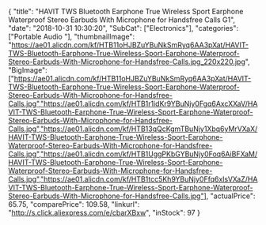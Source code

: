 {
	"title": "HAVIT TWS Bluetooth Earphone True Wireless Sport Earphone Waterproof Stereo Earbuds With Microphone for Handsfree Calls G1",
	"date": "2018-10-31 10:30:20",
	"SubCat": ["Electronics"],
	"categories": ["Portable Audio "],
	"thumbnailImage": "https://ae01.alicdn.com/kf/HTB11oHJBZuYBuNkSmRyq6AA3pXat/HAVIT-TWS-Bluetooth-Earphone-True-Wireless-Sport-Earphone-Waterproof-Stereo-Earbuds-With-Microphone-for-Handsfree-Calls.jpg_220x220.jpg",
	"BigImage": ["https://ae01.alicdn.com/kf/HTB11oHJBZuYBuNkSmRyq6AA3pXat/HAVIT-TWS-Bluetooth-Earphone-True-Wireless-Sport-Earphone-Waterproof-Stereo-Earbuds-With-Microphone-for-Handsfree-Calls.jpg","https://ae01.alicdn.com/kf/HTB1r1idKr9YBuNjy0Fgq6AxcXXaV/HAVIT-TWS-Bluetooth-Earphone-True-Wireless-Sport-Earphone-Waterproof-Stereo-Earbuds-With-Microphone-for-Handsfree-Calls.jpg","https://ae01.alicdn.com/kf/HTB13qQcKgmTBuNjy1Xbq6yMrVXaX/HAVIT-TWS-Bluetooth-Earphone-True-Wireless-Sport-Earphone-Waterproof-Stereo-Earbuds-With-Microphone-for-Handsfree-Calls.jpg","https://ae01.alicdn.com/kf/HTB1UggPKbGYBuNjy0Foq6AiBFXaM/HAVIT-TWS-Bluetooth-Earphone-True-Wireless-Sport-Earphone-Waterproof-Stereo-Earbuds-With-Microphone-for-Handsfree-Calls.jpg","https://ae01.alicdn.com/kf/HTB1tcc5Kh9YBuNjy0Ffq6xIsVXaZ/HAVIT-TWS-Bluetooth-Earphone-True-Wireless-Sport-Earphone-Waterproof-Stereo-Earbuds-With-Microphone-for-Handsfree-Calls.jpg"],
	"actualPrice": 65.75,
	"comparePrice": 109.58,
	"linkurl": "http://s.click.aliexpress.com/e/cbarXBxw",
	"inStock": 97
}
